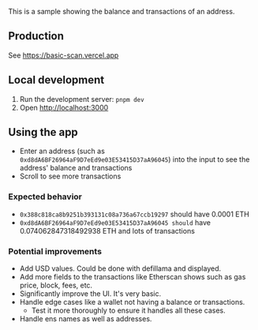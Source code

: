 This is a sample showing the balance and transactions of an address.

## Production

See https://basic-scan.vercel.app

## Local development

1. Run the development server: `pnpm dev`
2. Open [http://localhost:3000](http://localhost:3000)

## Using the app

- Enter an address (such as `0xd8dA6BF26964aF9D7eEd9e03E53415D37aA96045`) into the input to see the address' balance and transactions
- Scroll to see more transactions

### Expected behavior

- `0x388c818ca8b9251b393131c08a736a67ccb19297` should have 0.0001 ETH
- `0xd8dA6BF26964aF9D7eEd9e03E53415D37aA96045 should` have 0.074062847318492938 ETH and lots of transactions

### Potential improvements

- Add USD values. Could be done with defillama and displayed.
- Add more fields to the transactions like Etherscan shows such as gas price, block, fees, etc.
- Significantly improve the UI. It's very basic.
- Handle edge cases like a wallet not having a balance or transactions.
  - Test it more thoroughly to ensure it handles all these cases.
- Handle ens names as well as addresses.
